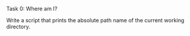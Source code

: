 Task 0: Where am I?

Write a script that prints the absolute path name of the current working directory.
